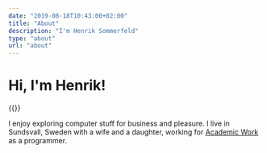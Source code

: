 ```yaml
---
date: "2019-08-18T10:43:00+02:00"
title: "About"
description: "I'm Henrik Sommerfeld"
type: "about"
url: "about"
---
```


# Hi, I'm Henrik!

{{<post-image image="henrik-1.jpg" width="400" alt="Bald guy smiling" />}}

I enjoy exploring computer stuff for business and pleasure. I live in Sundsvall, Sweden with a wife and a daughter, working for [Academic Work][1] as a programmer.


[1]: https://www.aw.com/
[2]: /there-are-only-temporary-solutions/
[3]: /how-i-tackled-parental-leave-boredom-with-code/
